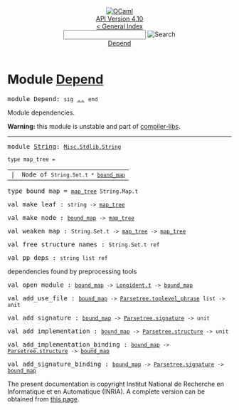 <!-- ((! set title API !)) ((! set documentation !)) ((! set api !)) ((! set nobreadcrumb !)) -->
<div class="api"><header><nav class="toc brand"><a class="brand" href="https://ocaml.org/"><img src="colour-logo-gray.svg" class="svg" alt="OCaml"></a></nav><nav class="toc"><div class="toc_version"><a href="/docs" id="version-select">API Version 4.10</a></div><a href="index.html">&lt; General Index</a><div class="api_search"><input type="text" name="apisearch" id="api_search" oninput="mySearch(false);" onkeypress="this.oninput();" onclick="this.oninput();" onpaste="this.oninput();">
<img src="search_icon.svg" alt="Search" class="svg" onclick="mySearch(false)"></div>
<div id="search_results"></div><div class="toc_title"><a href="#top">Depend</a></div><ul></ul></nav></header>

<h1>Module <a href="type_Depend.html">Depend</a></h1>

<pre><span id="MODULEDepend"><span class="keyword">module</span> Depend</span>: <code class="code"><span class="keyword">sig</span></code> <a href="Depend.html">..</a> <code class="code"><span class="keyword">end</span></code></pre><div class="info module top">
<div class="info-desc">
<p>Module dependencies.</p>

<p><b>Warning:</b> this module is unstable and part of
  <a href="Compiler_libs.html">compiler-libs</a>.</p>
</div>
</div>
<hr width="100%">

<pre><span id="MODULEString"><span class="keyword">module</span> <a href="Depend.String.html">String</a></span>: <code class="type"><a href="Misc.Stdlib.String.html">Misc.Stdlib.String</a></code></pre>
<pre><code><span id="TYPEmap_tree"><span class="keyword">type</span> <code class="type"></code>map_tree</span> = </code></pre><table class="typetable">
<tbody><tr>
<td align="left" valign="top">
<code><span class="keyword">|</span></code></td>
<td align="left" valign="top">
<code><span id="TYPEELTmap_tree.Node"><span class="constructor">Node</span></span> <span class="keyword">of</span> <code class="type">String.Set.t * <a href="Depend.html#TYPEbound_map">bound_map</a></code></code></td>

</tr></tbody></table>



<pre><span id="TYPEbound_map"><span class="keyword">type</span> <code class="type"></code>bound_map</span> = <code class="type"><a href="Depend.html#TYPEmap_tree">map_tree</a> String.Map.t</code> </pre>


<pre><span id="VALmake_leaf"><span class="keyword">val</span> make_leaf</span> : <code class="type">string -&gt; <a href="Depend.html#TYPEmap_tree">map_tree</a></code></pre>
<pre><span id="VALmake_node"><span class="keyword">val</span> make_node</span> : <code class="type"><a href="Depend.html#TYPEbound_map">bound_map</a> -&gt; <a href="Depend.html#TYPEmap_tree">map_tree</a></code></pre>
<pre><span id="VALweaken_map"><span class="keyword">val</span> weaken_map</span> : <code class="type">String.Set.t -&gt; <a href="Depend.html#TYPEmap_tree">map_tree</a> -&gt; <a href="Depend.html#TYPEmap_tree">map_tree</a></code></pre>
<pre><span id="VALfree_structure_names"><span class="keyword">val</span> free_structure_names</span> : <code class="type">String.Set.t ref</code></pre>
<pre><span id="VALpp_deps"><span class="keyword">val</span> pp_deps</span> : <code class="type">string list ref</code></pre><div class="info ">
<div class="info-desc">
<p>dependencies found by preprocessing tools</p>
</div>
</div>

<pre><span id="VALopen_module"><span class="keyword">val</span> open_module</span> : <code class="type"><a href="Depend.html#TYPEbound_map">bound_map</a> -&gt; <a href="Longident.html#TYPEt">Longident.t</a> -&gt; <a href="Depend.html#TYPEbound_map">bound_map</a></code></pre>
<pre><span id="VALadd_use_file"><span class="keyword">val</span> add_use_file</span> : <code class="type"><a href="Depend.html#TYPEbound_map">bound_map</a> -&gt; <a href="Parsetree.html#TYPEtoplevel_phrase">Parsetree.toplevel_phrase</a> list -&gt; unit</code></pre>
<pre><span id="VALadd_signature"><span class="keyword">val</span> add_signature</span> : <code class="type"><a href="Depend.html#TYPEbound_map">bound_map</a> -&gt; <a href="Parsetree.html#TYPEsignature">Parsetree.signature</a> -&gt; unit</code></pre>
<pre><span id="VALadd_implementation"><span class="keyword">val</span> add_implementation</span> : <code class="type"><a href="Depend.html#TYPEbound_map">bound_map</a> -&gt; <a href="Parsetree.html#TYPEstructure">Parsetree.structure</a> -&gt; unit</code></pre>
<pre><span id="VALadd_implementation_binding"><span class="keyword">val</span> add_implementation_binding</span> : <code class="type"><a href="Depend.html#TYPEbound_map">bound_map</a> -&gt; <a href="Parsetree.html#TYPEstructure">Parsetree.structure</a> -&gt; <a href="Depend.html#TYPEbound_map">bound_map</a></code></pre>
<pre><span id="VALadd_signature_binding"><span class="keyword">val</span> add_signature_binding</span> : <code class="type"><a href="Depend.html#TYPEbound_map">bound_map</a> -&gt; <a href="Parsetree.html#TYPEsignature">Parsetree.signature</a> -&gt; <a href="Depend.html#TYPEbound_map">bound_map</a></code></pre>
<div class="copyright">The present documentation is copyright Institut National de Recherche en Informatique et en Automatique (INRIA). A complete version can be obtained from <a href="http://caml.inria.fr/pub/docs/manual-ocaml/">this page</a>.</div></div>